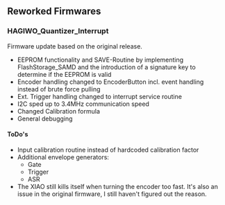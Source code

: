 <h2>Reworked Firmwares</h2>
<h3>HAGIWO_Quantizer_Interrupt</h3>
<p>Firmware update based on the original release.</p>
<ul>
	<li>EEPROM functionality and SAVE-Routine by implementing FlashStorage_SAMD and the introduction of a signature key to determine if the EEPROM is valid</li>
	<li>Encoder handling changed to EncoderButton incl. event handling instead of brute force pulling</li>
	<li>Ext. Trigger handling changed to interrupt service routine</li>
	<li>I2C sped up to 3.4MHz communication speed</li>
	<li>Changed Calibration formula</li>
	<li>General debugging</li>
</ul>
<h4>ToDo's</h4>
<ul>
	<li>Input calibration routine instead of hardcoded calibration factor</li>
	<li>Additional envelope generators:
		<ul>
			<li>Gate</li>
			<li>Trigger</li>
			<li>ASR</li>
		</ul>
	</li>
	<li>The XIAO still kills itself when turning the encoder too fast. It's also an issue in the original firmware, I still haven't figured out the reason.</li>
</ul>